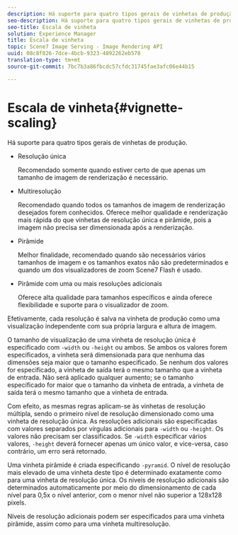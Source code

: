 ```yaml
---
description: Há suporte para quatro tipos gerais de vinhetas de produção.
seo-description: Há suporte para quatro tipos gerais de vinhetas de produção.
seo-title: Escala de vinheta
solution: Experience Manager
title: Escala de vinheta
topic: Scene7 Image Serving - Image Rendering API
uuid: 08c8f826-7dce-4bcb-9323-4892262eb578
translation-type: tm+mt
source-git-commit: 7bc7b3a86fbcdc57cfdc31745fae3afc06e44b15

---
```



# Escala de vinheta{#vignette-scaling}

Há suporte para quatro tipos gerais de vinhetas de produção.

* Resolução única

   Recomendado somente quando estiver certo de que apenas um tamanho de imagem de renderização é necessário.
* Multiresolução

   Recomendado quando todos os tamanhos de imagem de renderização desejados forem conhecidos. Oferece melhor qualidade e renderização mais rápida do que vinhetas de resolução única e pirâmide, pois a imagem não precisa ser dimensionada após a renderização.
* Pirâmide

   Melhor finalidade, recomendado quando são necessários vários tamanhos de imagem e os tamanhos exatos não são predeterminados e quando um dos visualizadores de zoom Scene7 Flash é usado.
* Pirâmide com uma ou mais resoluções adicionais

   Oferece alta qualidade para tamanhos específicos e ainda oferece flexibilidade e suporte para o visualizador de zoom.

Efetivamente, cada resolução é salva na vinheta de produção como uma visualização independente com sua própria largura e altura de imagem.

O tamanho de visualização de uma vinheta de resolução única é especificado com `-width` ou `-height` ou ambos. Se ambos os valores forem especificados, a vinheta será dimensionada para que nenhuma das dimensões seja maior que o tamanho especificado. Se nenhum dos valores for especificado, a vinheta de saída terá o mesmo tamanho que a vinheta de entrada. Não será aplicado qualquer aumento; se o tamanho especificado for maior que o tamanho da vinheta de entrada, a vinheta de saída terá o mesmo tamanho que a vinheta de entrada.

Com efeito, as mesmas regras aplicam-se às vinhetas de resolução múltipla, sendo o primeiro nível de resolução dimensionado como uma vinheta de resolução única. As resoluções adicionais são especificadas com valores separados por vírgulas adicionais para `-width` ou `-height`. Os valores não precisam ser classificados. Se `-width` especificar vários valores, `-height` deverá fornecer apenas um único valor, e vice-versa, caso contrário, um erro será retornado.

Uma vinheta pirâmide é criada especificando `-pyramid`. O nível de resolução mais elevado de uma vinheta deste tipo é determinado exatamente como para uma vinheta de resolução única. Os níveis de resolução adicionais são determinados automaticamente por meio do dimensionamento de cada nível para 0,5x o nível anterior, com o menor nível não superior a 128x128 pixels.

Níveis de resolução adicionais podem ser especificados para uma vinheta pirâmide, assim como para uma vinheta multiresolução.

